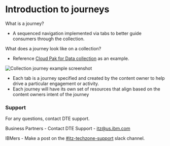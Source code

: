 # Introduction to journeys

What is a journey? 

* A sequenced navigation implemented via tabs to better guide consumers through the collection.

What does a journey look like on a collection?

* Reference [Cloud Pak for Data collection](https://techzone.ibm.com/collection/cloud-pak-4-data) as an example.

![Collection journey example screenshot](https://github.com/IBM/itz-support-public/blob/main/IBM-Technology-Zone/IBM-Technology-Zone-Runbooks/Images/collection%20journey%20example%20screenshot.png)

* Each tab is a journey specified and created by the content owner to help drive a particular engagement or activity.
* Each journey will have its own set of resources that align based on the content owners intent of the journey


### Support

For any questions, contact DTE support.

Business Partners - Contact DTE Support - itz@us.ibm.com

IBMers - Make a post on the [#itz-techzone-support](https://ibm-itz.slack.com/archives/C0124J683GW) slack channel.
